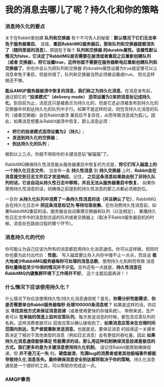 我的消息去哪儿了呢？持久化和你的策略
======================================================================
### 消息持久化的要点
关于在Rabbit里创建 **队列和交换器** 有个不可告人的秘密：**默认情况下它们无法幸免于服务器重启**。
没错，**重启RabbitMQ服务器后，那些队列和交换器就都消失了（随同里面的消息）**。原因在于每个 **队列和交换器
的durable属性。该属性默认情况为false，它决定了RabbitMQ是否需要在崩溃或者重启之后重新创建队列（或者
交换器）。将它设置true，这样你就不需要在服务器断电后重新创建队列和交换器了**。你也许会认为把队列和交换器
的durable属性设置为true就足够可以让消息幸免于重启，但是你错了。队列和交换器当然必须被设置成true，
但光这样做还不够。

**能从AMQP服务器崩溃中恢复的消息，我们称之为持久化消息**。在消息发布前，通过把它的 **“投递模式”（delivery mode）
选项设置为2来把消息标记成持久化**。到目前为止，消息还只是被表示为持久化的，但是它还必须被发布到持久化的
交换器中并到达持久化的队列中才行。如果不是这样的话，则包含持久化消息的队列（或者交换器）会在Rabbit崩溃
重启后不复存在，从而导致消息成为孤儿。因此，如果消息想要从Rabbit崩溃中恢复，那么消息必须：
+ **把它的投递模式选项设置为2（持久）**；
+ **发送到持久化的交换器**；
+ **到达持久化的队列**；

做到以上三点，你就不用和你的关键消息玩“躲猫猫”了。

RabbitMQ确保持久性消息能从服务器重启中恢复的方式是，**将它们写入磁盘上的一个持久化日志文件**。
当发布一条 **持久性消息** 到 **持久交换器** 上时，**Rabbit会在消息提交到日志文件后才发送响应**。记住，
**之后这条消息如果路由到了非持久队列的话，它会自动从持久性日志中移除，并且无法从服务器重启中恢复**。
如果你使用持久性消息的话，则确保之前提到的持久性消息的那三点都必须做到位。

一旦你 **从持久化队列中消费了一条持久性消息的话（并且确认了它）**，RabbitMQ会在持久化日志中 **把这条消息标记为
等待垃圾收集**。在你消费持久性消息前，如果RabbitMQ重启的话，服务器会自动重建交换器和队列（以及绑定），
重播持久性日志文件中的消息到合适的队列或者交换器上（取决于Rabbit服务器宕机的时候，消息处在路由过程的哪个环节）。

### 消息持久化的代价
你可能认为自己应该为所有的消息都启用持久化消息通信。你可以这样做，但同时你也要为此付出代价：**性能**。
写入磁盘要比存入内存中慢不止一点点，而且会 **极大地减少RabbitMQ服务器每秒可处理的消息总数**。使用持久化机制而导致
消息 **吞吐量降低至少10倍的情况并不少见**。另外还有一点就是，**持久性消息在RabbitMQ内键集群环境下工作得并不好**。
这个主题后面再讲！！

### 什么情况下应该使用持久化？
什么情况下你应该使用持久性/持久化消息通信呢？首先，**你需分析性能需求**。**你是否需要单台Rabbit服务器每秒
处理100000条消息呢？** 如果是这样的话，你应该 **寻找其他方式来保证消息投递**（或者使用更快的存储系统）。
举例来说，生产者可以 **在单独的信道上监听应答队列**。每次发送消息的时候，都包含应答队列的名称。这样消费者就可以
回发应答以确认接收到了。**如果消息应答未在合理时间范围内到达，生产者就重新发送消息**。也就是说，要保证消息
的投递这一关键本质决定了相对于其他类型的消息（例如日志消息）会有更低的吞吐量。因此 **如果持久化消息通信能够满足
性能需求的话，那么用这种机制确保消息投递是极佳的方式。我们更多的是为关键消息使用持久化机制**。
请记住Rabbit能帮助确保投递，但 **并不是万无一失** 的。**硬盘崩溃、充满bug的消费者或者其他极端事件都能导致持久化
消息丢失。最终确保消息安全到达都将取决于你的策略**。持久化消息通信是一个很好的工具，可以帮助你完成这一点。

### AMQP事务
